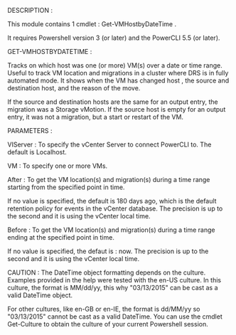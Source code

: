 DESCRIPTION :

This module contains 1 cmdlet : Get-VMHostbyDateTime .

It requires Powershell version 3 (or later) and the PowerCLI 5.5 (or later).

GET-VMHOSTBYDATETIME :

Tracks on which host was one (or more) VM(s) over a date or time range.
Useful to track VM location and migrations in a cluster where DRS is in fully automated mode.
It shows when the VM has changed host , the source and destination host, and the reason of the move.

If the source and destination hosts are the same for an output entry, the migration was a Storage vMotion.
If the source host is empty for an output entry, it was not a migration, but a start or restart of the VM.

PARAMETERS :

VIServer : To specify the vCenter Server to connect PowerCLI to.
The default is Localhost.

VM : To specify one or more VMs.

After : To get the VM location(s) and migration(s) during a time range starting from the specified point in time.

If no value is specified, the default is 180 days ago, which is the default retention policy for events in the vCenter database. The precision is up to the second and it is using the vCenter local time.

Before : To get the VM location(s) and migration(s) during a time range ending at the specified point in time.

If no value is specified, the defaut is : now. The precision is up to the second and it is using the vCenter local time.


CAUTION : The DateTime object formatting depends on the culture. Examples provided in the help were tested with the en-US culture. In this culture, the format is MM/dd/yy, this why "03/13/2015" can be cast as a valid DateTime object.

For other cultures, like en-GB or en-IE, the format is dd/MM/yy so "03/13/2015" cannot be cast as a valid DateTime.
You can use the cmdlet Get-Culture to obtain the culture of your current Powershell session.